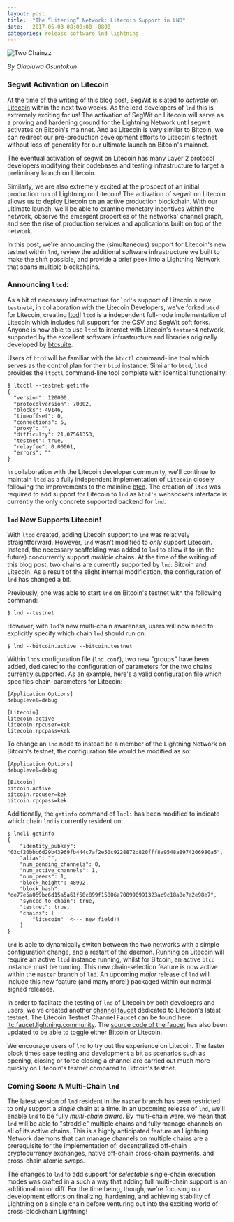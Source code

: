 ```yaml
---
layout: post
title:  "The “Litening” Network: Litecoin Support in LND"
date:   2017-05-03 08:00:00 -0800
categories: release software lnd lightning
---
```


![Two Chainzz](https://ae01.alicdn.com/kf/HTB12oWUMVXXXXbSapXXq6xXFXXXy/-font-b-Silver-b-font-Gold-Plated-Stainless-Steel-Necklace-Femme-Boys-Mens-font-b.jpg)

_By Olaoluwa Osuntokun_

### Segwit Activation on Litecoin

At the time of the writing of this blog post, SegWit is slated to [_activate_
on Litecoin](http://segwit.co/ltc) within the next two weeks. As the lead
developers of `lnd` this is extremely exciting for us! The activation of SegWit
on Litecoin will serve as a proving and hardening ground for the Lightning
Network until segwit activates on Bitcoin's mainnet. And as Litecoin is _very_
similar to Bitcoin, we can redirect our pre-production development efforts to
Litecoin's
testnet without loss of generality for our ultimate launch on Bitcoin's
mainnet.

The eventual activation of segwit on Litecoin has many Layer 2 protocol
developers modifying their codebases and testing infrastructure to target a
preliminary launch on Litecoin.

Similarly, we are also extremely excited at the prospect of an initial
production run of Lightning on Litecoin! The activation of segwit on Litecoin
allows us to deploy Litecoin on an active production blockchain.
With our ultimate launch, we'll be able to examine monetary incentives within
the network, observe the emergent properties of the networks' channel graph,
and see the rise of production services and applications built on top of the
network.

In this post, we're announcing the (simultaneous) support for Litecoin's
new testnet within `lnd`, review the additional software infrastructure we built to
make the shift possible, and provide a brief peek into a Lightning Network that
spans multiple blockchains.

### Announcing `ltcd`:

As a bit of necessary infrastructure for `lnd's` support of Litecoin's new
`testnet4`, in collaboration with the Litecoin Developers, we've forked `btcd`
for Litecoin, creating [ltcd](https://github.com/ltcsuite/ltcd/)! `ltcd` is a
independent full-node implementation of Litecoin which includes full support
for the CSV and SegWit soft forks. Anyone is now able to use `ltcd` to interact
with Litecoin's `testnet4` network, supported by the excellent software
infrastructure and libraries originally developed by
[btcsuite](https://github.com/btcsuite/).

Users of `btcd` will be familiar with the `btcctl` command-line tool which
serves as the control plan for their `btcd` instance. Similar to `btcd`, `ltcd`
provides the `ltcctl` command-line tool complete with identical functionality:

```
$ ltcctl --testnet getinfo
{
  "version": 120000,
  "protocolversion": 70002,
  "blocks": 49146,
  "timeoffset": 0,
  "connections": 5,
  "proxy": "",
  "difficulty": 21.07561353,
  "testnet": true,
  "relayfee": 0.00001,
  "errors": ""
}
```

In collaboration with the Litecoin developer community, we'll continue to maintain
`ltcd` as a fully independent implementation of `Litecoin` closely following
the improvements to the mainline [btcd](https://github.com/btcsuite/btcd). The
creation of `ltcd` was required to add support for Litecoin to `lnd` as
`btcd's` websockets interface is currently the only concrete supported backend
for `lnd`.

### `lnd` Now Supports Litecoin!

With `ltcd` created, adding Litecoin support to `lnd` was relatively
straightforward. However, `lnd` wasn’t modified to _only_ support Litecoin.
Instead, the necessary scaffolding was added to `lnd` to allow it to (in the
future) concurrently support _multiple_ chains. At the time of the writing of
this blog post, two chains are currently supported by `lnd`: Bitcoin and
Litecoin. As a result of the slight internal modification, the configuration of
`lnd` has changed a bit.

Previously, one was able to start `lnd` on Bitcoin's testnet with the following
command:

```
$ lnd --testnet
```

However, with `lnd`'s new multi-chain awareness, users will now need to
explicitly specify which chain `lnd` should run on:

```
$ lnd --bitcoin.active --bitcoin.testnet
```

Within `lnd`s configuration file (`lnd.conf`), two new "groups" have been
added, dedicated to the configuration of parameters for the two chains currently
supported. As an example, here's a valid configuration file which specifies
chain-parameters for Litecoin:

```
[Application Options]
debuglevel=debug

[Litecoin]
litecoin.active
litecoin.rpcuser=kek
litecoin.rpcpass=kek
```

To change an `lnd` node to instead be a member of the Lightning Network on
Bitcoin's testnet, the configuration file would be modified as so:
```
[Application Options]
debuglevel=debug

[Bitcoin]
bitcoin.active
bitcoin.rpcuser=kek
bitcoin.rpcpass=kek
```

Additionally, the `getinfo` command of `lncli` has been modified to indicate
which chain `lnd` is currently resident on:

```
$ lncli getinfo
{
    "identity_pubkey": "03cf20bbc6d29b43969fb444c7af2e50c9228872d820fff8a9548a8974206980a5",
    "alias": "",
    "num_pending_channels": 0,
    "num_active_channels": 1,
    "num_peers": 1,
    "block_height": 48992,
    "block_hash": "de77e5a059bc6d15a5a61f58c899f15806a700990991323ac9c18a8e7a2e98e7",
    "synced_to_chain": true,
    "testnet": true,
    "chains": [
        "litecoin"  <--- new field!!
    ]
}
```


`lnd` is able to dynamically switch between the two networks with a simple
configuration change, and a restart of the daemon. Running on
Litecoin will require an active `ltcd` instance running, whilst for
Bitcoin, an active `btcd` instance must be running. This new
chain-selection feature is now active within the `master` branch of `lnd`. An
upcoming _major_ release of `lnd` will include this new feature (and many
more!) packaged within our normal signed releases.

In order to faciltate the testing of `lnd` of Litecoin by both develoeprs and
users, we've created another [channel
faucet](http://lightning.community/lnd/faucet/2017/01/19/lightning-network-faucet/)
dedicated to Litecion's latest testnet. The Litecoin Testnet Channel Faucet can
be found here:
[ltc.faucet.lightning.community](https://ltc.faucet.lightning.community/). The
[source code of the faucet](https://github.com/lightninglabs/lightning-faucet)
has also been updated to be able to toggle either Bitcoin or Litecoin.

We encourage users of `lnd` to try out the experience on Litecoin. The faster
block times ease testing and development a bit as scenarios such as opening,
closing or force closing a channel are carried out much more quickly on
Litecoin's testnet compared to Bitcoin's testnet.


### Coming Soon: A Multi-Chain `lnd`

The latest version of `lnd` resident in the `master` branch has been restricted
to only support a _single_ chain at a time. In an upcoming release of `lnd`,
we'll enable `lnd` to be fully _multi-chain aware_. By multi-chain ware, we
mean that `lnd` will be able to "straddle" multiple chains and fully manage
channels on all of its active chains. This is a highly anticipated feature as
Lightning Network daemons that can manage channels on multiple chains are a
prerequisite for the implementation of: decentralized off-chain cryptocurrency
exchanges, native off-chain cross-chain payments, and cross-chain atomic swaps.

The changes to `lnd` to add support for _selectable_ single-chain execution
modes was crafted in a such a way that adding full multi-chain support is an
additional minor diff. For the time being, though, we're focusing​ our
development efforts on finalizing, hardening, and achieving stability of
Lightning on a single chain before venturing out into the exciting world of
cross-blockchain Lightning!

